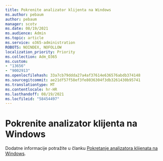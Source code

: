 ```yaml
---
title: Pokrenite analizator klijenta na Windows
ms.author: pebaum
author: pebaum
manager: scotv
ms.date: 08/19/2021
ms.audience: Admin
ms.topic: article
ms.service: o365-administration
ROBOTS: NOINDEX, NOFOLLOW
localization_priority: Priority
ms.collection: Adm_O365
ms.custom:
- "13656"
- "9002913"
ms.openlocfilehash: 33a7cb79ddda27a4af37614e636576abdb374148
ms.sourcegitcommit: ae21df57f58ef3fe8036304f3db3261430b95741
ms.translationtype: MT
ms.contentlocale: hr-HR
ms.lasthandoff: 08/19/2021
ms.locfileid: "58454497"
---
```

# <a name="run-the-client-analyzer-on-windows"></a>Pokrenite analizator klijenta na Windows

Dodatne informacije potražite u članku [Pokretanje analizatora klijenata na Windows](https://docs.microsoft.com/microsoft-365/security/defender-endpoint/run-analyzer-windows).